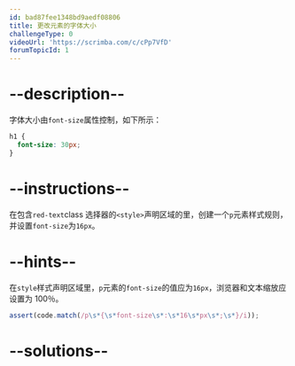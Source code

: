 ```yaml
---
id: bad87fee1348bd9aedf08806
title: 更改元素的字体大小
challengeType: 0
videoUrl: 'https://scrimba.com/c/cPp7VfD'
forumTopicId: 1
---
```


# --description--

字体大小由`font-size`属性控制，如下所示：

```css
h1 {
  font-size: 30px;
}
```

# --instructions--

在包含`red-text`class 选择器的`<style>`声明区域的里，创建一个`p`元素样式规则，并设置`font-size`为`16px`。

# --hints--

在`style`样式声明区域里，`p`元素的`font-size`的值应为`16px`，浏览器和文本缩放应设置为 100％。

```js
assert(code.match(/p\s*{\s*font-size\s*:\s*16\s*px\s*;\s*}/i));
```

# --solutions--

